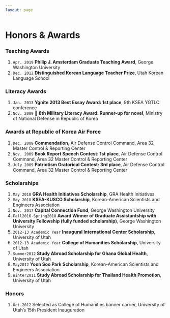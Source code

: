 ```yaml
---
layout: page
---
```


# Honors & Awards

### Teaching Awards
1. `Apr. 2019` __Philip J. Amsterdam Graduate Teaching Award__, George Washington University  
2. `Dec. 2012` __Distinguished Korean Language Teacher Prize__, Utah Korean Language School  

### Literacy Awards
1. `Jan. 2013` __Ygnite 2013 Best Essay Award: 1st place__, 9th KSEA YGTLC conference   
2. `Nov. 2009` __	8th Military Literacy Award: Runner-up for novel__, Ministry of National Defense in Republic of Korea  

### Awards at Republic of Korea Air Force
1. `Dec. 2009` __Commendation__, Air Defense Control Command, Area 32 Master Control & Reporting Center
2. `Nov. 2009` __Book Report Speech Contest: 1st place__, Air Defense Control Command, Area 32 Master Control & Reporting Center
3. `July 2009` __Patriotism Oratorical Contest: 3rd place__, Air Defense Control Command, Area 32 Master Control & Reporting Center

### Scholarships
1. `May 2018` __GRA Health Initiatives Scholarship__, GRA Health Initiatives
2. `May 2018` __KSEA-KUSCO Scholarship__, Korean-American Scientists and Engineers Association
3. `Nov. 2017` __Capital Connection Fund__, George Washington University  
4. `Fall2016-Spring2018` __Award Winner of Graduate Assistantship with University Fellowship (fully funded scholarship)__, George Washington University
5. `2012-13 Academic Year` __Inaugural International Center Scholarship__, University of Utah  
6. `2012-13 Academic Year` __College of Humanities Scholarship__, University of Utah      
7. `Summer2012` __Study Abroad Scholarship for Ghana Global Health__, University of Utah  
8. `May2012` __Yoon Soo Park Scholarship__, Korean-American Scientists and Engineers Association
9. `Winter2011` __Study Abroad Scholarship for Thailand Health Promotion__, University of Utah   

### Honors
1. `Oct.2012` Selected as College of Humanities banner carrier, University of Utah’s 15th President Inauguration  
